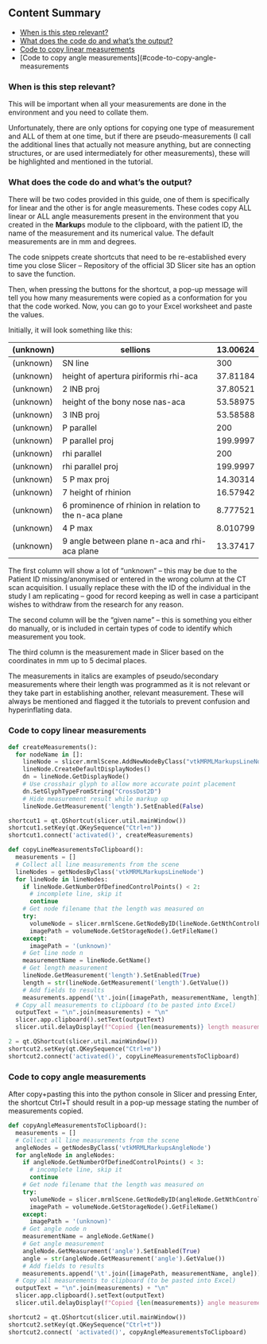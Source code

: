 ## Content Summary
- [When is this step relevant?](#when-is-this-step-relevant)
- [What does the code do and what’s the output?](#what-does-the-code-do-and-whats-the-output)
- [Code to copy linear measurements](#code-to-copy-linear-measurements)
- [Code to copy angle measurements](#code-to-copy-angle-measurements

### When is this step relevant?
This will be important when all your measurements are done in the environment and you need to collate them. 

Unfortunately, there are only options for copying one type of measurement and ALL of them at one time, but if there are pseudo-measurements (I call the additional lines that actually not measure anything, but are connecting structures, or are used intermediately for other measurements), these will be highlighted and mentioned in the tutorial. 

### What does the code do and what’s the output?
There will be two codes provided in this guide, one of them is specifically for linear and the other is for angle measurements. These codes copy ALL linear or ALL angle measurements present in the environment that you created in the **Markup**s module to the clipboard, with the patient ID, the name of the measurement and its numerical value. The default measurements are in mm and degrees. 

The code snippets create shortcuts that need to be re-established every time you close Slicer – Repository of the official 3D Slicer site has an option to save the function. 

Then, when pressing the buttons for the shortcut, a pop-up message will tell you how many measurements were copied as a conformation for you that the code worked. Now, you can go to your Excel worksheet and paste the values. 

Initially, it will look something like this:

(unknown) | sellions | 13.00624
-- | -- | --
(unknown) | SN line | 300
(unknown) | height of apertura piriformis rhi-aca | 37.81184
(unknown) | 2 INB proj | 37.80521
(unknown) | height of the bony nose nas-aca | 53.58975
(unknown) | 3 INB proj | 53.58588
(unknown) | P parallel | 200
(unknown) | P parallel proj | 199.9997
(unknown) | rhi parallel | 200
(unknown) | rhi parallel proj | 199.9997
(unknown) | 5 P max proj | 14.30314
(unknown) | 7 height of rhinion | 16.57942
(unknown) | 6 prominence of rhinion in relation to the n-aca plane | 8.777521
(unknown) | 4 P max | 8.010799
(unknown) | 9 angle between plane n-aca and rhi-aca plane | 13.37417

The first column will show a lot of “unknown” – this may be due to the Patient ID missing/anonymised or entered in the wrong column at the CT scan acquisition. I usually replace these with the ID of the individual in the study I am replicating – good for record keeping as well in case a participant wishes to withdraw from the research for any reason.

The second column will be the “given name” – this is something you either do manually, or is included in certain types of code to identify which measurement you took. 

The third column is the measurement made in Slicer based on the coordinates in mm up to 5 decimal places. 

The measurements in italics are examples of pseudo/secondary measurements where their length was programmed as it is not relevant or they take part in establishing another, relevant measurement. These will always be mentioned and flagged it the tutorials to prevent confusion and hyperinflating data.  

### Code to copy linear measurements

```python
def createMeasurements():
  for nodeName in []:
    lineNode = slicer.mrmlScene.AddNewNodeByClass("vtkMRMLMarkupsLineNode", nodeName)
    lineNode.CreateDefaultDisplayNodes()
    dn = lineNode.GetDisplayNode()
    # Use crosshair glyph to allow more accurate point placement
    dn.SetGlyphTypeFromString("CrossDot2D")
    # Hide measurement result while markup up
    lineNode.GetMeasurement('length').SetEnabled(False)

shortcut1 = qt.QShortcut(slicer.util.mainWindow())
shortcut1.setKey(qt.QKeySequence("Ctrl+n"))
shortcut1.connect('activated()', createMeasurements)

def copyLineMeasurementsToClipboard():
  measurements = []
  # Collect all line measurements from the scene
  lineNodes = getNodesByClass('vtkMRMLMarkupsLineNode')
  for lineNode in lineNodes:
    if lineNode.GetNumberOfDefinedControlPoints() < 2:
      # incomplete line, skip it
      continue
    # Get node filename that the length was measured on
    try:
      volumeNode = slicer.mrmlScene.GetNodeByID(lineNode.GetNthControlPointAssociatedNodeID(0))
      imagePath = volumeNode.GetStorageNode().GetFileName()
    except:
      imagePath = '(unknown)'
    # Get line node n
    measurementName = lineNode.GetName()
    # Get length measurement
    lineNode.GetMeasurement('length').SetEnabled(True)
    length = str(lineNode.GetMeasurement('length').GetValue())
    # Add fields to results
    measurements.append('\t'.join([imagePath, measurementName, length]))
  # Copy all measurements to clipboard (to be pasted into Excel)
  outputText = "\n".join(measurements) + "\n"
  slicer.app.clipboard().setText(outputText)
  slicer.util.delayDisplay(f"Copied {len(measurements)} length measurements to the clipboard.")

2 = qt.QShortcut(slicer.util.mainWindow())
shortcut2.setKey(qt.QKeySequence("Ctrl+m"))
shortcut2.connect('activated()', copyLineMeasurementsToClipboard)
```

###  Code to copy angle measurements

After copy+pasting this into the python console in Slicer and pressing Enter, the shortcut Ctrl+T should result in a pop-up message stating the number of measurements copied.


```python
def copyAngleMeasurementsToClipboard():
  measurements = []
  # Collect all line measurements from the scene
  angleNodes = getNodesByClass('vtkMRMLMarkupsAngleNode')
  for angleNode in angleNodes:
    if angleNode.GetNumberOfDefinedControlPoints() < 3:
      # incomplete line, skip it
      continue
    # Get node filename that the length was measured on
    try:
      volumeNode = slicer.mrmlScene.GetNodeByID(angleNode.GetNthControlPointAssociatedNodeID(0))
      imagePath = volumeNode.GetStorageNode().GetFileName()
    except:
      imagePath = '(unknown)'
    # Get angle node n
    measurementName = angleNode.GetName()
    # Get angle measurement
    angleNode.GetMeasurement('angle').SetEnabled(True)
    angle = str(angleNode.GetMeasurement('angle').GetValue())
    # Add fields to results
    measurements.append('\t'.join([imagePath, measurementName, angle]))
  # Copy all measurements to clipboard (to be pasted into Excel)
  outputText = "\n".join(measurements) + "\n"
  slicer.app.clipboard().setText(outputText)
  slicer.util.delayDisplay(f"Copied {len(measurements)} angle measurements to the clipboard.")

shortcut2 = qt.QShortcut(slicer.util.mainWindow())
shortcut2.setKey(qt.QKeySequence("Ctrl+t"))
shortcut2.connect( 'activated()', copyAngleMeasurementsToClipboard)
```



